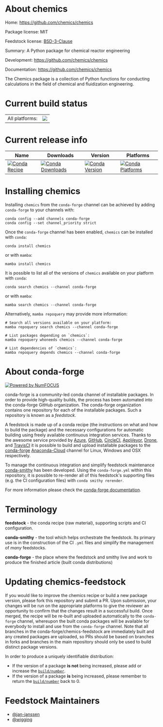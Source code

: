 About chemics
=============

Home: https://github.com/chemics/chemics

Package license: MIT

Feedstock license: [BSD-3-Clause](https://github.com/conda-forge/chemics-feedstock/blob/main/LICENSE.txt)

Summary: A Python package for chemical reactor engineering

Development: https://github.com/chemics/chemics

Documentation: https://github.com/chemics/chemics

The Chemics package is a collection of Python functions for conducting
calculations in the field of chemical and fluidization engineering.


Current build status
====================


<table><tr><td>All platforms:</td>
    <td>
      <a href="https://dev.azure.com/conda-forge/feedstock-builds/_build/latest?definitionId=10164&branchName=main">
        <img src="https://dev.azure.com/conda-forge/feedstock-builds/_apis/build/status/chemics-feedstock?branchName=main">
      </a>
    </td>
  </tr>
</table>

Current release info
====================

| Name | Downloads | Version | Platforms |
| --- | --- | --- | --- |
| [![Conda Recipe](https://img.shields.io/badge/recipe-chemics-green.svg)](https://anaconda.org/conda-forge/chemics) | [![Conda Downloads](https://img.shields.io/conda/dn/conda-forge/chemics.svg)](https://anaconda.org/conda-forge/chemics) | [![Conda Version](https://img.shields.io/conda/vn/conda-forge/chemics.svg)](https://anaconda.org/conda-forge/chemics) | [![Conda Platforms](https://img.shields.io/conda/pn/conda-forge/chemics.svg)](https://anaconda.org/conda-forge/chemics) |

Installing chemics
==================

Installing `chemics` from the `conda-forge` channel can be achieved by adding `conda-forge` to your channels with:

```
conda config --add channels conda-forge
conda config --set channel_priority strict
```

Once the `conda-forge` channel has been enabled, `chemics` can be installed with `conda`:

```
conda install chemics
```

or with `mamba`:

```
mamba install chemics
```

It is possible to list all of the versions of `chemics` available on your platform with `conda`:

```
conda search chemics --channel conda-forge
```

or with `mamba`:

```
mamba search chemics --channel conda-forge
```

Alternatively, `mamba repoquery` may provide more information:

```
# Search all versions available on your platform:
mamba repoquery search chemics --channel conda-forge

# List packages depending on `chemics`:
mamba repoquery whoneeds chemics --channel conda-forge

# List dependencies of `chemics`:
mamba repoquery depends chemics --channel conda-forge
```


About conda-forge
=================

[![Powered by
NumFOCUS](https://img.shields.io/badge/powered%20by-NumFOCUS-orange.svg?style=flat&colorA=E1523D&colorB=007D8A)](https://numfocus.org)

conda-forge is a community-led conda channel of installable packages.
In order to provide high-quality builds, the process has been automated into the
conda-forge GitHub organization. The conda-forge organization contains one repository
for each of the installable packages. Such a repository is known as a *feedstock*.

A feedstock is made up of a conda recipe (the instructions on what and how to build
the package) and the necessary configurations for automatic building using freely
available continuous integration services. Thanks to the awesome service provided by
[Azure](https://azure.microsoft.com/en-us/services/devops/), [GitHub](https://github.com/),
[CircleCI](https://circleci.com/), [AppVeyor](https://www.appveyor.com/),
[Drone](https://cloud.drone.io/welcome), and [TravisCI](https://travis-ci.com/)
it is possible to build and upload installable packages to the
[conda-forge](https://anaconda.org/conda-forge) [Anaconda-Cloud](https://anaconda.org/)
channel for Linux, Windows and OSX respectively.

To manage the continuous integration and simplify feedstock maintenance
[conda-smithy](https://github.com/conda-forge/conda-smithy) has been developed.
Using the ``conda-forge.yml`` within this repository, it is possible to re-render all of
this feedstock's supporting files (e.g. the CI configuration files) with ``conda smithy rerender``.

For more information please check the [conda-forge documentation](https://conda-forge.org/docs/).

Terminology
===========

**feedstock** - the conda recipe (raw material), supporting scripts and CI configuration.

**conda-smithy** - the tool which helps orchestrate the feedstock.
                   Its primary use is in the construction of the CI ``.yml`` files
                   and simplify the management of *many* feedstocks.

**conda-forge** - the place where the feedstock and smithy live and work to
                  produce the finished article (built conda distributions)


Updating chemics-feedstock
==========================

If you would like to improve the chemics recipe or build a new
package version, please fork this repository and submit a PR. Upon submission,
your changes will be run on the appropriate platforms to give the reviewer an
opportunity to confirm that the changes result in a successful build. Once
merged, the recipe will be re-built and uploaded automatically to the
`conda-forge` channel, whereupon the built conda packages will be available for
everybody to install and use from the `conda-forge` channel.
Note that all branches in the conda-forge/chemics-feedstock are
immediately built and any created packages are uploaded, so PRs should be based
on branches in forks and branches in the main repository should only be used to
build distinct package versions.

In order to produce a uniquely identifiable distribution:
 * If the version of a package **is not** being increased, please add or increase
   the [``build/number``](https://docs.conda.io/projects/conda-build/en/latest/resources/define-metadata.html#build-number-and-string).
 * If the version of a package **is** being increased, please remember to return
   the [``build/number``](https://docs.conda.io/projects/conda-build/en/latest/resources/define-metadata.html#build-number-and-string)
   back to 0.

Feedstock Maintainers
=====================

* [@jan-janssen](https://github.com/jan-janssen/)
* [@wigging](https://github.com/wigging/)

